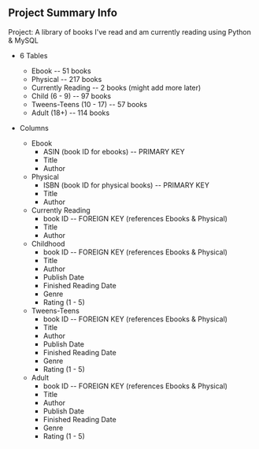 ## Project Summary Info
Project: A library of books I've read and am currently reading using Python & MySQL

- 6 Tables
  - Ebook -- 51 books
  - Physical -- 217 books
  - Currently Reading -- 2 books (might add more later)
  - Child (6 - 9) -- 97 books
  - Tweens-Teens (10 - 17) -- 57 books
  - Adult (18+) -- 114 books

- Columns
  - Ebook
    - ASIN (book ID for ebooks) -- PRIMARY KEY
    - Title
    - Author
  - Physical
    - ISBN (book ID for physical books) -- PRIMARY KEY
    - Title
    - Author
  - Currently Reading
    - book ID -- FOREIGN KEY (references Ebooks & Physical)
    - Title
    - Author
  - Childhood
    - book ID -- FOREIGN KEY (references Ebooks & Physical)
    - Title
    - Author
    - Publish Date
    - Finished Reading Date
    - Genre
    - Rating (1 - 5)
  - Tweens-Teens
    - book ID -- FOREIGN KEY (references Ebooks & Physical)
    - Title
    - Author
    - Publish Date
    - Finished Reading Date
    - Genre
    - Rating (1 - 5)
  - Adult
    - book ID -- FOREIGN KEY (references Ebooks & Physical)
    - Title
    - Author
    - Publish Date
    - Finished Reading Date
    - Genre
    - Rating (1 - 5)
